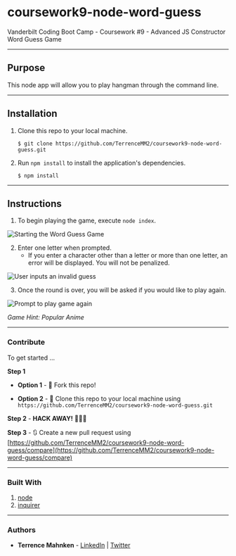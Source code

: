 # coursework9-node-word-guess
Vanderbilt Coding Boot Camp - Coursework #9 - Advanced JS Constructor Word Guess Game  

- - -

## Purpose  

This node app will allow you to play hangman through the command line.  

- - -

## Installation  

1. Clone this repo to your local machine.  

   ```$ git clone https://github.com/TerrenceMM2/coursework9-node-word-guess.git```  

2. Run `npm install` to install the application's dependencies.  

   ```$ npm install``` 

- - -

## Instructions  

1. To begin playing the game, execute `node index`.  

![Starting the Word Guess Game](../media/node_guess.gif?raw=true)

2. Enter one letter when prompted.
   * If you enter a character other than a letter or more than one letter, an error will be displayed. You will not be penalized.  

![User inputs an invalid guess](../media/node_invalid.gif?raw=true)

3. Once the round is over, you will be asked if you would like to play again.

![Prompt to play game again](../media/node_again.gif?raw=true)

_Game Hint: Popular Anime_  

- - - 

### Contribute  

To get started ...

**Step 1**

- **Option 1** - 🍴 Fork this repo!

- **Option 2** - 👯 Clone this repo to your local machine using `https://github.com/TerrenceMM2/coursework9-node-word-guess.git`

**Step 2** - **HACK AWAY!** 🔨🔨🔨

**Step 3** - 🔃 Create a new pull request using [https://github.com/TerrenceMM2/coursework9-node-word-guess/compare](https://github.com/TerrenceMM2/coursework9-node-word-guess/compare)

- - -

### Built With
1. [node](https://nodejs.org/en/)
2. [inquirer](https://www.npmjs.com/package/inquirer)

- - -

### Authors
* **Terrence Mahnken** - [LinkedIn](https://www.linkedin.com/in/terrencemahnken/) | [Twitter](https://twitter.com/TerrenceMahnken)